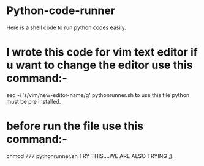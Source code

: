 # Python-code-runner
Here is a shell code to run python codes easily.
# I wrote this code for vim text editor if u want to change the editor use this command:- 
sed -i 's/vim/new-editor-name/g' pythonrunner.sh 
to use this file python must be pre installed. 
# before run the file use this command:- 
chmod 777 pythonrunner.sh 
TRY THIS....WE ARE ALSO TRYING ;).
